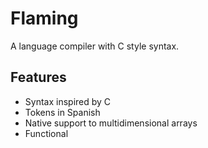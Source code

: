 # Flaming
A language compiler with C style syntax.

## Features
- Syntax inspired by C
- Tokens in Spanish
- Native support to multidimensional arrays
- Functional
